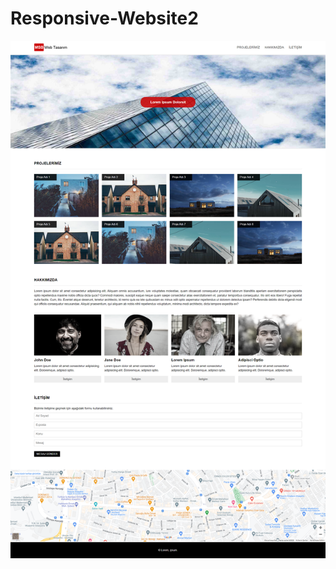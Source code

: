 # Responsive-Website2

![](  https://github.com/MelisaAtaseven/Responsive-Website2/blob/master/img/image.png  )


